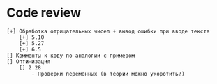 # Code review
    [+] Обработка отрицательных чисел + вывод ошибки при вводе текста
        [+] 5.10
        [+] 5.27
        [+] 6.5  
    [] Комменты к коду по аналогии с примером
    [] Оптимизация
        [] 2.28
            - Проверки переменных (в теории можно укоротить?)